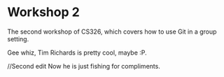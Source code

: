 # Workshop 2

The second workshop of CS326, which covers how to use Git in a group setting.

Gee whiz, Tim Richards is pretty cool, maybe :P.

//Second edit
Now he is just fishing for compliments.
